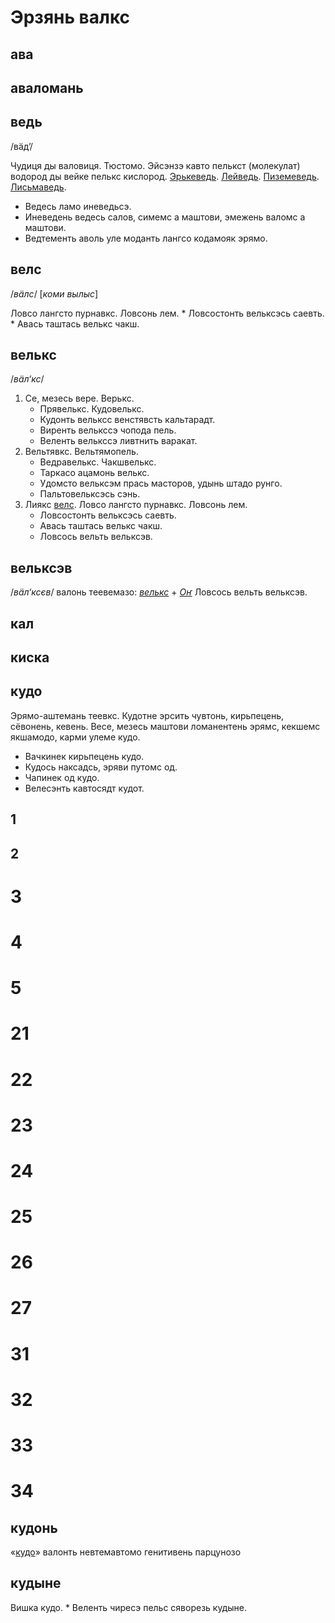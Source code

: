 # Эрзянь валкс

## ава

## аваломань

## ведь
   /вӓд’/
   
   Чудиця ды валовиця. Тюстомо. Эйсэнзэ кавто пелькст (молекулат) водород ды вейке пелькс кислород.
   [Эрькеведь](#эрькеведь). [Лейведь](#лейведь).
   [Пиземеведь](#пиземеведь).
   [Лисьмаведь](#лисьмаведь).
   
   * Ведесь ламо иневедьсэ.
   * Иневедень ведесь салов, симемс а маштови, эмежень валомс а маштови.
   * Ведтементь аволь уле моданть лангсо кодамояк эрямо.

## велс
   /_вӓлс_/
  [_коми вылыс_]
  
  Ловсо лангсто пурнавкс. Ловсонь лем.
      * Ловсостонть вельксэсь саевть.
      * Авась таштась велькс чакш.

## велькс
   /_вӓл‘кс_/
   
   1. Се, мезесь вере. Верькс.
      * Прявелькс. Кудовелькс.
      * Кудонть вельксс венстявсть кальтарадт.
      * Виренть велькссэ чопода пель.
      * Веленть велькссэ ливтнить варакат.
   2. Вельтявкс. Вельтямопель.
      * Ведравелькс. Чакшвелькс.
      * Таркасо ацамонь велькс.
      * Удомсто вельксэм прась масторов, удынь штадо рунго.
      * Пальтовельксэсь сэнь.
   3. Лиякс [велс](#велс). Ловсо лангсто пурнавкс. Ловсонь лем.
      * Ловсостонть вельксэсь саевть.
      * Авась таштась велькс чакш.
      * Ловсось вельть вельксэв.

## вельксэв
   /_вӓл‘ксєв_/
   валонь теевемазо: [_велькс_](#велькс) + [_Оҥ_](#Оҥ)
   Ловсось вельть вельксэв.

## кал

## киска

## кудо

   Эрямо-аштемань теевкс. Кудотне эрсить чувтонь, кирьпецень, сёвонень, кевень. Весе, мезесь маштови ломанентень эрямс, кекшемс якшамодо, карми улеме кудо.
   * Вачкинек кирьпецень кудо.
   * Кудось наксадсь, эряви путомс од.
   * Чапинек од кудо.
   * Велесэнть кавтосядт кудот.

## 1

## 2

# 3

# 4

# 5

# 21

# 22

# 23

# 24

# 25

# 26

# 27

# 31

# 32

# 33

# 34


## кудонь
«[кудо](https://rueter.github.io/emerald/dictionaries/docs/myv_erzjanj_valks.html#кудо)» валонть невтемавтомо генитивень парцунозо

## кудыне

   Вишка кудо.
    * Веленть чиресэ пельс сяворезь кудыне.
      

